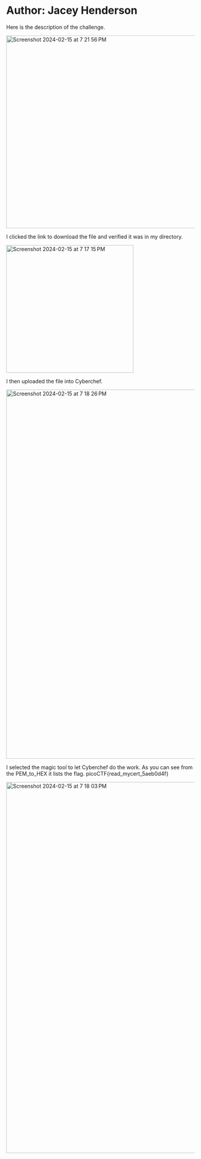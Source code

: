 # Author: Jacey Henderson

Here is the description of the challenge. 

 <img width="513" alt="Screenshot 2024-02-15 at 7 21 56 PM" src="https://github.com/munan0/Pico-Writeups/assets/140340388/ad3c48f5-b5d2-4c8a-9876-2d590a1961f5">


I clicked the link to download the file and verified it was in my directory.

 <img width="340" alt="Screenshot 2024-02-15 at 7 17 15 PM" src="https://github.com/munan0/Pico-Writeups/assets/140340388/8c3bddf3-dd77-4a8b-9579-70170b82b816">


I then uploaded the file into Cyberchef. 

 <img width="983" alt="Screenshot 2024-02-15 at 7 18 26 PM" src="https://github.com/munan0/Pico-Writeups/assets/140340388/1f9756e4-8efe-4036-bd44-8f764ab3daeb">


I selected the magic tool to let Cyberchef do the work. As you can see from the PEM_to_HEX it lists the flag. picoCTF{read_mycert_5aeb0d4f}

<img width="988" alt="Screenshot 2024-02-15 at 7 18 03 PM" src="https://github.com/munan0/Pico-Writeups/assets/140340388/dd008f62-4ddf-4f9b-8e30-7f25c9d8d595">


